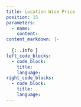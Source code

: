 ```yaml
---
title: Location Wise Price
position: 15
parameters:
  - name:
    content:
content_markdown: |- 
  
  {: .info }
left_code_blocks:
  - code_block:
    title:
    language:
right_code_blocks:
  - code_block:
    title:
    language:
---
```

